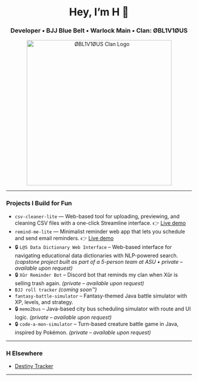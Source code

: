 <h1 align="center">Hey, I’m H 👋</h1>
<h3 align="center">Developer • BJJ Blue Belt • Warlock Main • Clan: ØBL1V1ØUS</h3>

<p align="center">
  <img width="393" alt="ØBL1V1ØUS Clan Logo" src="https://github.com/user-attachments/assets/02a870f5-775d-4c0d-96cb-cf55ea3122b9" />
</p>

---

### Projects I Build for Fun
- `csv-cleaner-lite` — Web-based tool for uploading, previewing, and cleaning CSV files with a one-click Streamline interface. 👉 [Live demo](https://csv-cleaner-lite-4adhqmytxndra7fhsyyrew.streamlit.app)
- `remind-me-lite` — Minimalist reminder web app that lets you schedule and send email reminders. 👉 [Live demo](https://remind-me-lite.onrender.com)
- 🔒 `L@S Data Dictionary Web Interface` – Web-based interface for navigating educational data dictionaries with NLP-powered search. *(capstone project built as part of a 5-person team at ASU • private – available upon request)*
- 🔒 `Xûr Reminder Bot` – Discord bot that reminds my clan when Xûr is selling trash again. *(private – available upon request)*
- `BJJ roll tracker` *(coming soon™)*
- `fantasy-battle-simulator` – Fantasy-themed Java battle simulator with XP, levels, and strategy.
- 🔒 `memo2bus` – Java-based city bus scheduling simulator with route and UI logic. *(private – available upon request)*
- 🔒 `code-a-mon-simulator` – Turn-based creature battle game in Java, inspired by Pokémon. *(private – available upon request)*

---

### H Elsewhere
- [Destiny Tracker](https://destinytracker.com/destiny-2/profile/bungie/4611686018440497979/overview)  

---

<!-- If you're reading this, you’ve either scrolled too far or you’re cool. Either way, ✋ -->
<!-- P.S. The buggy choke works in both jiu-jitsu and code reviews -->
